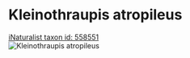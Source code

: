 
Kleinothraupis atropileus
=========================
  
[iNaturalist taxon id: 558551](https://www.inaturalist.org/taxa/558551)  
![Kleinothraupis atropileus](https://inaturalist-open-data.s3.amazonaws.com/photos/248847270/medium.jpeg)